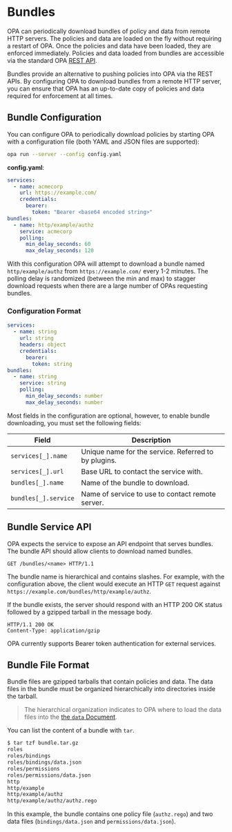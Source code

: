 # Bundles

OPA can periodically download bundles of policy and data from remote HTTP
servers. The policies and data are loaded on the fly without requiring a
restart of OPA. Once the policies and data have been loaded, they are enforced
immediately. Policies and data loaded from bundles are accessible via the
standard OPA [REST API](rest-api.md).

Bundles provide an alternative to pushing policies into OPA via the REST APIs.
By configuring OPA to download bundles from a remote HTTP server, you can
ensure that OPA has an up-to-date copy of policies and data required for
enforcement at all times.

## Bundle Configuration

You can configure OPA to periodically download policies by starting OPA with a
configuration file (both YAML and JSON files are supported):

```bash
opa run --server --config config.yaml
```

**config.yaml**:

```yaml
services:
  - name: acmecorp
    url: https://example.com/
    credentials:
      bearer:
        token: "Bearer <base64 encoded string>"
bundles:
  - name: http/example/authz
    service: acmecorp
    polling:
      min_delay_seconds: 60
      max_delay_seconds: 120
```

With this configuration OPA will attempt to download a bundle named
`http/example/authz` from `https://example.com/` every 1-2 minutes. The polling
delay is randomized (between the min and max) to stagger download requests when
there are a large number of OPAs requesting bundles.

### Configuration Format

```yaml
services:
  - name: string
    url: string
    headers: object
    credentials:
      bearer:
        token: string
bundles:
  - name: string
    service: string
    polling:
      min_delay_seconds: number
      max_delay_seconds: number
```

Most fields in the configuration are optional, however, to enable bundle
downloading, you must set the following fields:

| Field | Description |
| --- | --- |
| `services[_].name` | Unique name for the service. Referred to by plugins. |
| `services[_].url` | Base URL to contact the service with. |
| `bundles[_].name` | Name of the bundle to download. |
| `bundles[_].service` | Name of service to use to contact remote server. |

## Bundle Service API

OPA expects the service to expose an API endpoint that serves bundles. The
bundle API should allow clients to download named bundles.

```http
GET /bundles/<name> HTTP/1.1
```

The bundle name is hierarchical and contains slashes. For example, with the
configuration above, the client would execute an HTTP `GET` request against
`https://example.com/bundles/http/example/authz`.

If the bundle exists, the server should respond with an HTTP 200 OK status
followed by a gzipped tarball in the message body.

```http
HTTP/1.1 200 OK
Content-Type: application/gzip
```

OPA currently supports Bearer token authentication for external services.

## Bundle File Format

Bundle files are gzipped tarballs that contain policies and data. The data
files in the bundle must be organized hierarchically into directories inside
the tarball.

> The hierarchical organization indicates to OPA where to load the data files
> into the [the `data` Document](how-does-opa-work.md#the-data-document).

You can list the content of a bundle with `tar`.

```bash
$ tar tzf bundle.tar.gz
roles
roles/bindings
roles/bindings/data.json
roles/permissions
roles/permissions/data.json
http
http/example
http/example/authz
http/example/authz/authz.rego
```

In this example, the bundle contains one policy file (`authz.rego`) and two
data files (`bindings/data.json` and `permissions/data.json`).